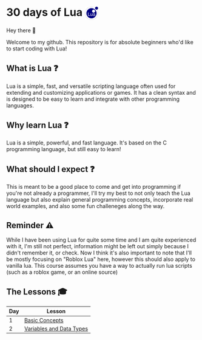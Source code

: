 # 30 days of Lua <img src="./assets/lua.png" alt="Lua Logo" width="35" height="35" style="display:inline-block; vertical-align:middle;">

Hey there 👋

Welcome to my github. This repository is for absolute beginners who'd like to start coding with Lua!

## What is Lua ❓

Lua is a simple, fast, and versatile scripting language often used for extending and customizing applications or games. It has a clean syntax and is designed to be easy to learn and integrate with other programming languages.

## Why learn Lua ❓

Lua is a simple, powerful, and fast language. It's based on the C programming language, but still easy to learn!

## What should I expect ❓

This is meant to be a good place to come and get into programming if you're not already a programmer, I'll try my best to not only teach the Lua language but also explain general programming concepts, incorporate real world examples, and also some fun challeneges along the way.



## Reminder ⚠️

While I have been using Lua for quite some time and I am quite experienced with it, I'm still not perfect, information might be left out simply because I didn't remember it, or check. Now I think it's also important to note that I'll be mostly focusing on "Roblox Lua" here, however this should also apply to vanilla lua. This course assumes you have a way to actually run lua scripts (such as a roblox game, or an online source)

## The Lessons 🎓

| Day | Lesson                                |
| --- | ------------------------------------- |
| 1   | [Basic Concepts](./days/TheBasics.md) |
| 2 | [Variables and Data Types](./days/DataTypes.md)
